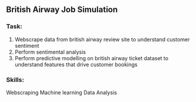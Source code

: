 ## British Airway Job Simulation

### Task:
1. Webscrape data from british airway review site to understand customer sentiment
2. Perform sentimental analysis
3. Perform predictive modelling on british airway ticket dataset to understand features that drive customer bookings


### Skills:
Webscraping
Machine learning
Data Analysis
